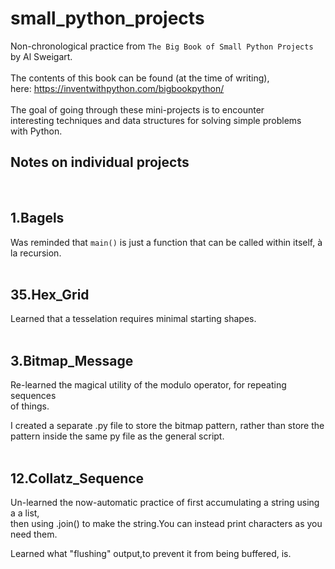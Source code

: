 # small_python_projects
Non-chronological practice from `The Big Book of Small Python Projects`<br>
by Al Sweigart.
<br>
<br>
The contents of this book can be found (at the time of writing),<br>
here: <https://inventwithpython.com/bigbookpython/>
<br>
<br>
The goal of going through these mini-projects is to encounter<br>
interesting techniques and data structures for solving simple problems<br>
with Python.
<br>

## Notes on individual projects
<br>

## 1.Bagels
Was reminded that `main()` is just a function that can be called within itself, à la recursion.
<br><br>

## 35.Hex_Grid
Learned that a tesselation requires minimal starting shapes.
<br><br>

## 3.Bitmap_Message
Re-learned the magical utility of the modulo operator, for repeating sequences<br>
of things.

I created a separate .py file to store the bitmap pattern, rather than store the<br> 
pattern inside the same py file as the general script.
<br><br>

## 12.Collatz_Sequence
Un-learned the now-automatic practice of first accumulating a string using a a list,<br>
then using .join() to make the string.You can instead print characters as you need them.

Learned what "flushing" output,to prevent it from being buffered, is.
<br><br>
